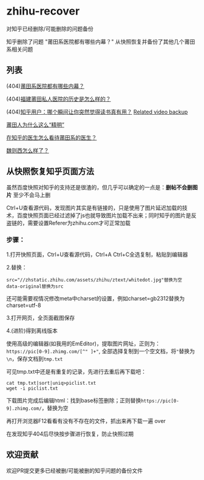 # zhihu-recover

对知乎已经删除/可能删除的问题备份

知乎删除了问题 "莆田系医院都有哪些内幕？" 从快照恢复并备份了其他几个莆田系相关问题


## 列表

(404)[莆田系医院都有哪些内幕？](https://cdn.rawgit.com.py3.io/zjuchenyuan/zhihu-recover/59c1bd57/%E8%8E%86%E7%94%B0%E7%B3%BB%E5%8C%BB%E9%99%A2%E9%83%BD%E6%9C%89%E5%93%AA%E4%BA%9B%E5%86%85%E5%B9%95%EF%BC%9F/%E8%8E%86%E7%94%B0%E7%B3%BB%E5%8C%BB%E9%99%A2%E9%83%BD%E6%9C%89%E5%93%AA%E4%BA%9B%E5%86%85%E5%B9%95%EF%BC%9F.html)

(404)[福建莆田私人医院的历史是怎么样的？](https://cdn.rawgit.com.py3.io/zjuchenyuan/zhihu-recover/e67fb18e/%E7%A6%8F%E5%BB%BA%E8%8E%86%E7%94%B0%E7%A7%81%E4%BA%BA%E5%8C%BB%E9%99%A2%E7%9A%84%E5%8E%86%E5%8F%B2%E6%98%AF%E6%80%8E%E4%B9%88%E6%A0%B7%E7%9A%84%EF%BC%9F/%E7%A6%8F%E5%BB%BA%E8%8E%86%E7%94%B0%E7%A7%81%E4%BA%BA%E5%8C%BB%E9%99%A2%E7%9A%84%E5%8E%86%E5%8F%B2%E6%98%AF%E6%80%8E%E4%B9%88%E6%A0%B7%E7%9A%84%EF%BC%9F.html)

(404)[知乎用户：哪个瞬间让你突然觉得读书真有用？](https://cdn.rawgit.com.py3.io/zjuchenyuan/zhihu-recover/382e96c/%E7%9F%A5%E4%B9%8E%E7%94%A8%E6%88%B7%EF%BC%9A%E5%93%AA%E4%B8%AA%E7%9E%AC%E9%97%B4%E8%AE%A9%E4%BD%A0%E7%AA%81%E7%84%B6%E8%A7%89%E5%BE%97%E8%AF%BB%E4%B9%A6%E7%9C%9F%E6%9C%89%E7%94%A8%EF%BC%9F.html) [Related video backup](https://api.chenyuan.me/zjuvideo/55cce61ebbb6cbec43f7f3e26f/455003635826)

[莆田人为什么这么“精明”](https://cdn.rawgit.com.py3.io/zjuchenyuan/zhihu-recover/59c1bd57/%E8%8E%86%E7%94%B0%E4%BA%BA%E4%B8%BA%E4%BB%80%E4%B9%88%E8%BF%99%E4%B9%88%E2%80%9C%E7%B2%BE%E6%98%8E%E2%80%9D_%20-%20%E7%9F%A5%E4%B9%8E.html)

[在知乎的医生怎么看待莆田系的医生？](https://cdn.rawgit.com.py3.io/zjuchenyuan/zhihu-recover/59c1bd57/%E5%9C%A8%E7%9F%A5%E4%B9%8E%E7%9A%84%E5%8C%BB%E7%94%9F%E6%80%8E%E4%B9%88%E7%9C%8B%E5%BE%85%E8%8E%86%E7%94%B0%E7%B3%BB%E7%9A%84%E5%8C%BB%E7%94%9F%EF%BC%9F%20-%20%E7%9F%A5%E4%B9%8E.html)

[魏则西怎么样了？](https://cdn.rawgit.com.py3.io/zjuchenyuan/zhihu-recover/59c1bd57/%E9%AD%8F%E5%88%99%E8%A5%BF%E6%80%8E%E4%B9%88%E6%A0%B7%E4%BA%86%EF%BC%9F.html)


## 从快照恢复知乎页面方法

虽然百度快照对知乎的支持还是很渣的，但几乎可以确定的一点是：**删帖不会删图片** 至少不会马上删

Ctrl+U查看源代码，发现图片其实是有链接的，只是使用了图片延迟加载的技术，百度快照页面已经过滤掉了js也就导致图片加载不出来；同时知乎的图片是反盗链的，需要设置Referer为zhihu.com才可正常加载

### 步骤：

1.打开快照页面，Ctrl+U查看源代码，Ctrl+A Ctrl+C全选复制，粘贴到编辑器

2.替换：

```
src="//zhstatic.zhihu.com/assets/zhihu/ztext/whitedot.jpg"替换为空
data-original替换为src
```

还可能需要视情况修改meta中charset的设置，例如charset=gb2312替换为charset=utf-8

3.打开网页，全页面截图保存

4.(进阶)得到离线版本

使用高级的编辑器(如我用的EmEditor)，提取图片网址，正则为：`https://pic[0-9].zhimg.com/[^" ]+"`, 全部选择复制到一个空文档，将`"`替换为`\n`，保存文档到`tmp.txt`

可见tmp.txt中还是有重复的记录，先进行去重后再下载吧：

```
cat tmp.txt|sort|uniq>piclist.txt
wget -i piclist.txt
```

下载图片完成后编辑html：找到base标签删除；正则替换`https://pic[0-9].zhimg.com/`，替换为空

再打开浏览器F12看看有没有不存在的文件，抓出来再下载一遍 over

在发现知乎404后尽快按步骤进行恢复，防止快照过期


## 欢迎贡献

欢迎PR提交更多已经被删/可能被删的知乎问题的备份文件